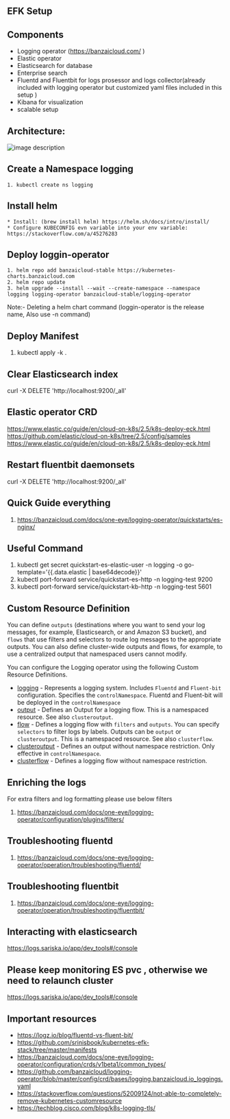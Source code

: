 ## EFK Setup



## Components
 - Logging operator (https://banzaicloud.com/ )
 - Elastic operator 
 - Elasticsearch for database 
 - Enterprise search 
 - Fluentd and Fluentbit for logs prosessor and logs collector(already included with logging operator but customized yaml files included in this setup )
 - Kibana for visualization
 - scalable setup 


## Architecture:

![image description](https://camo.githubusercontent.com/1826e4f1b9b8107d7e7480137c767cbb9ef9689746bad30d8b0ce7ceef75b6d0/68747470733a2f2f62616e7a6169636c6f75642e636f6d2f646f63732f6f6e652d6579652f6c6f6767696e672d6f70657261746f722f696d672f6c6f6767696e675f6f70657261746f725f666c6f772e706e67)

   
## Create a Namespace logging
    1. kubectl create ns logging

## Install helm
    * Install: (brew install helm) https://helm.sh/docs/intro/install/ 
    * Configure KUBECONFIG evn variable into your env variable: https://stackoverflow.com/a/45276283 

## Deploy loggin-operator

    1. helm repo add banzaicloud-stable https://kubernetes-charts.banzaicloud.com
    2. helm repo update
    3. helm upgrade --install --wait --create-namespace --namespace logging logging-operator banzaicloud-stable/logging-operator
Note:- Deleting a helm chart command (loggin-operator is the release name, Also use -n command)


## Deploy Manifest

1. kubectl apply -k .
 

## Clear Elasticsearch index 

 curl -X DELETE 'http://localhost:9200/_all'

 
## Elastic operator CRD
 
https://www.elastic.co/guide/en/cloud-on-k8s/2.5/k8s-deploy-eck.html
https://github.com/elastic/cloud-on-k8s/tree/2.5/config/samples
https://www.elastic.co/guide/en/cloud-on-k8s/2.5/k8s-deploy-eck.html
## Restart fluentbit daemonsets  

 curl -X DELETE 'http://localhost:9200/_all'

## Quick Guide everything

1. https://banzaicloud.com/docs/one-eye/logging-operator/quickstarts/es-nginx/


## Useful Command

1. kubectl get secret quickstart-es-elastic-user  -n logging -o go-template='{{.data.elastic | base64decode}}'
2. kubectl port-forward service/quickstart-es-http -n logging-test 9200
3. kubectl port-forward service/quickstart-kb-http -n logging-test 5601



## Custom Resource Definition

You can define `outputs` (destinations where you want to send your log messages, for example, Elasticsearch, or and Amazon S3 bucket), and `flows` that use filters and selectors to route log messages to the appropriate outputs. You can also define cluster-wide outputs and flows, for example, to use a centralized output that namespaced users cannot modify.

You can configure the Logging operator using the following Custom Resource Definitions.

- [logging](https://banzaicloud.com/docs/one-eye/logging-operator/configuration/crds/v1beta1/logging_types/) - Represents a logging system. Includes `Fluentd` and `Fluent-bit` configuration. Specifies the `controlNamespace`. Fluentd and Fluent-bit will be deployed in the `controlNamespace`
- [output](https://banzaicloud.com/docs/one-eye/logging-operator/configuration/crds/v1beta1/output_types/) - Defines an Output for a logging flow. This is a namespaced resource. See also `clusteroutput`.
- [flow](https://banzaicloud.com/docs/one-eye/logging-operator/configuration/crds/v1beta1/flow_types/) - Defines a logging flow with `filters` and `outputs`. You can specify `selectors` to filter logs by labels. Outputs can be `output` or `clusteroutput`.  This is a namespaced resource. See also `clusterflow`.
- [clusteroutput](https://banzaicloud.com/docs/one-eye/logging-operator/configuration/crds/v1beta1/clusteroutput_types/) - Defines an output without namespace restriction. Only effective in `controlNamespace`.
- [clusterflow](https://banzaicloud.com/docs/one-eye/logging-operator/configuration/crds/v1beta1/output_types/) - Defines a logging flow without namespace restriction.

## Enriching the logs

  For extra filters and log formatting please use below filters
 
1. https://banzaicloud.com/docs/one-eye/logging-operator/configuration/plugins/filters/


## Troubleshooting fluentd

   1.  https://banzaicloud.com/docs/one-eye/logging-operator/operation/troubleshooting/fluentd/

## Troubleshooting fluentbit

   1. https://banzaicloud.com/docs/one-eye/logging-operator/operation/troubleshooting/fluentbit/

## Interacting with elasticsearch

https://logs.sariska.io/app/dev_tools#/console


## Please keep monitoring ES pvc , otherwise we need to relaunch cluster

https://logs.sariska.io/app/dev_tools#/console



## Important resources
* https://logz.io/blog/fluentd-vs-fluent-bit/
* https://github.com/srinisbook/kubernetes-efk-stack/tree/master/manifests
* https://banzaicloud.com/docs/one-eye/logging-operator/configuration/crds/v1beta1/common_types/
* https://github.com/banzaicloud/logging-operator/blob/master/config/crd/bases/logging.banzaicloud.io_loggings.yaml
* https://stackoverflow.com/questions/52009124/not-able-to-completely-remove-kubernetes-customresource
* https://techblog.cisco.com/blog/k8s-logging-tls/

